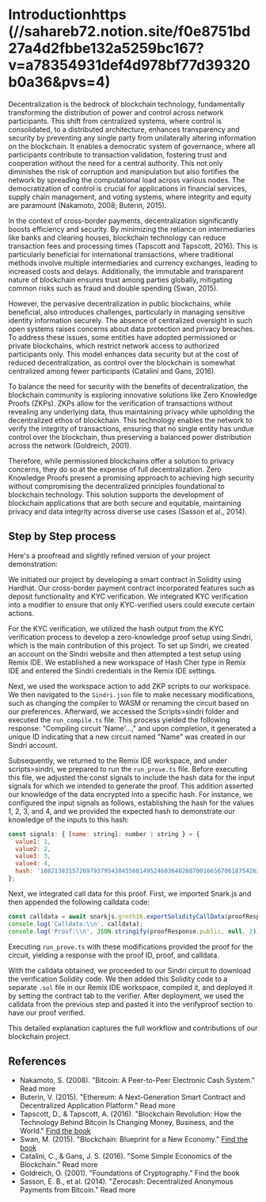 # Introductionhttps (//sahareb72.notion.site/f0e8751bd27a4d2fbbe132a5259bc167?v=a78354931def4d978bf77d39320b0a36&pvs=4)

Decentralization is the bedrock of blockchain technology, fundamentally transforming the distribution of power and control across network participants. This shift from centralized systems, where control is consolidated, to a distributed architecture, enhances transparency and security by preventing any single party from unilaterally altering information on the blockchain. It enables a democratic system of governance, where all participants contribute to transaction validation, fostering trust and cooperation without the need for a central authority. This not only diminishes the risk of corruption and manipulation but also fortifies the network by spreading the computational load across various nodes. The democratization of control is crucial for applications in financial services, supply chain management, and voting systems, where integrity and equity are paramount (Nakamoto, 2008; Buterin, 2015).

In the context of cross-border payments, decentralization significantly boosts efficiency and security. By minimizing the reliance on intermediaries like banks and clearing houses, blockchain technology can reduce transaction fees and processing times (Tapscott and Tapscott, 2016). This is particularly beneficial for international transactions, where traditional methods involve multiple intermediaries and currency exchanges, leading to increased costs and delays. Additionally, the immutable and transparent nature of blockchain ensures trust among parties globally, mitigating common risks such as fraud and double spending (Swan, 2015).

However, the pervasive decentralization in public blockchains, while beneficial, also introduces challenges, particularly in managing sensitive identity information securely. The absence of centralized oversight in such open systems raises concerns about data protection and privacy breaches. To address these issues, some entities have adopted permissioned or private blockchains, which restrict network access to authorized participants only. This model enhances data security but at the cost of reduced decentralization, as control over the blockchain is somewhat centralized among fewer participants (Catalini and Gans, 2016).

To balance the need for security with the benefits of decentralization, the blockchain community is exploring innovative solutions like Zero Knowledge Proofs (ZKPs). ZKPs allow for the verification of transactions without revealing any underlying data, thus maintaining privacy while upholding the decentralized ethos of blockchain. This technology enables the network to verify the integrity of transactions, ensuring that no single entity has undue control over the blockchain, thus preserving a balanced power distribution across the network (Goldreich, 2001).

Therefore, while permissioned blockchains offer a solution to privacy concerns, they do so at the expense of full decentralization. Zero Knowledge Proofs present a promising approach to achieving high security without compromising the decentralized principles foundational to blockchain technology. This solution supports the development of blockchain applications that are both secure and equitable, maintaining privacy and data integrity across diverse use cases (Sasson et al., 2014).

## Step by Step process

Here's a proofread and slightly refined version of your project demonstration:

We initiated our project by developing a smart contract in Solidity using Hardhat. Our cross-border payment contract incorporated features such as deposit functionality and KYC verification. We integrated KYC verification into a modifier to ensure that only KYC-verified users could execute certain actions.

For the KYC verification, we utilized the hash output from the KYC verification process to develop a zero-knowledge proof setup using Sindri, which is the main contribution of this project. To set up Sindri, we created an account on the Sindri website and then attempted a test setup using Remix IDE. We established a new workspace of Hash Cher type in Remix IDE and entered the Sindri credentials in the Remix IDE settings.

Next, we used the workspace action to add ZKP scripts to our workspace. We then navigated to the `Sindri.json` file to make necessary modifications, such as changing the compiler to WASM or renaming the circuit based on our preferences. Afterward, we accessed the Scripts>sindri folder and executed the `run_compile.ts` file. This process yielded the following response: "Compiling circuit 'Name'...," and upon completion, it generated a unique ID indicating that a new circuit named "Name" was created in our Sindri account.

Subsequently, we returned to the Remix IDE workspace, and under scripts>sindri, we prepared to run the `run_prove.ts` file. Before executing this file, we adjusted the const signals to include the hash data for the input signals for which we intended to generate the proof. This addition asserted our knowledge of the data encrypted into a specific hash. For instance, we configured the input signals as follows, establishing the hash for the values 1, 2, 3, and 4, and we provided the expected hash to demonstrate our knowledge of the inputs to this hash:

```jsx
const signals: { [name: string]: number | string } = {
  value1: 1,
  value2: 2,
  value3: 3,
  value4: 4,
  hash: '18821383157269793795438455681495246036402687001665670618754263018637548127333',
};

```

Next, we integrated call data for this proof. First, we imported Snark.js and then appended the following calldata code:

```jsx
const calldata = await snarkjs.groth16.exportSolidityCallData(proofResponse.proof, proofResponse.public);
console.log('Calldata:\\n', calldata);
console.log('Proof:\\n', JSON.stringify(proofResponse.public, null, 2));

```

Executing `run_prove.ts` with these modifications provided the proof for the circuit, yielding a response with the proof ID, proof, and calldata.

With the calldata obtained, we proceeded to our Sindri circuit to download the verification Solidity code. We then added this Solidity code to a separate `.sol` file in our Remix IDE workspace, compiled it, and deployed it by setting the contract tab to the verifier. After deployment, we used the calldata from the previous step and pasted it into the verifyproof section to have our proof verified.

This detailed explanation captures the full workflow and contributions of our blockchain project.

## References

- Nakamoto, S. (2008). "Bitcoin: A Peer-to-Peer Electronic Cash System." Read more
- Buterin, V. (2015). "Ethereum: A Next-Generation Smart Contract and Decentralized Application Platform." Read more
- Tapscott, D., & Tapscott, A. (2016). "Blockchain Revolution: How the Technology Behind Bitcoin Is Changing Money, Business, and the World." [Find the book](https://www.amazon.com/Blockchain-Revolution-Technology-Changing-Business/dp/1101980133)
- Swan, M. (2015). "Blockchain: Blueprint for a New Economy." [Find the book](https://www.amazon.com/Blockchain-Blueprint-Economy-Melanie-Swan/dp/1491920491)
- Catalini, C., & Gans, J. S. (2016). "Some Simple Economics of the Blockchain." Read more
- Goldreich, O. (2001). "Foundations of Cryptography." Find the book
- Sasson, E. B., et al. (2014). "Zerocash: Decentralized Anonymous Payments from Bitcoin." Read more
